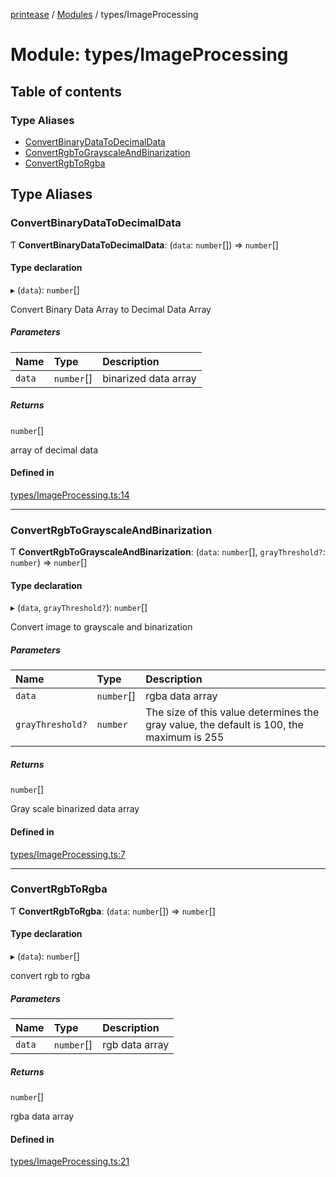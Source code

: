 [printease](../README.md) / [Modules](../modules.md) / types/ImageProcessing

# Module: types/ImageProcessing

## Table of contents

### Type Aliases

- [ConvertBinaryDataToDecimalData](types_ImageProcessing.md#convertbinarydatatodecimaldata)
- [ConvertRgbToGrayscaleAndBinarization](types_ImageProcessing.md#convertrgbtograyscaleandbinarization)
- [ConvertRgbToRgba](types_ImageProcessing.md#convertrgbtorgba)

## Type Aliases

### ConvertBinaryDataToDecimalData

Ƭ **ConvertBinaryDataToDecimalData**: (`data`: `number`[]) => `number`[]

#### Type declaration

▸ (`data`): `number`[]

Convert Binary Data Array to Decimal Data Array

##### Parameters

| Name | Type | Description |
| :------ | :------ | :------ |
| `data` | `number`[] | binarized data array |

##### Returns

`number`[]

array of decimal data

#### Defined in

[types/ImageProcessing.ts:14](https://github.com/Liu-Jinshuai/printease/blob/f0ce9b9/src/types/ImageProcessing.ts#L14)

___

### ConvertRgbToGrayscaleAndBinarization

Ƭ **ConvertRgbToGrayscaleAndBinarization**: (`data`: `number`[], `grayThreshold?`: `number`) => `number`[]

#### Type declaration

▸ (`data`, `grayThreshold?`): `number`[]

Convert image to grayscale and binarization

##### Parameters

| Name | Type | Description |
| :------ | :------ | :------ |
| `data` | `number`[] | rgba data array |
| `grayThreshold?` | `number` | The size of this value determines the gray value, the default is 100, the maximum is 255 |

##### Returns

`number`[]

Gray scale binarized data array

#### Defined in

[types/ImageProcessing.ts:7](https://github.com/Liu-Jinshuai/printease/blob/f0ce9b9/src/types/ImageProcessing.ts#L7)

___

### ConvertRgbToRgba

Ƭ **ConvertRgbToRgba**: (`data`: `number`[]) => `number`[]

#### Type declaration

▸ (`data`): `number`[]

convert rgb to rgba

##### Parameters

| Name | Type | Description |
| :------ | :------ | :------ |
| `data` | `number`[] | rgb data array |

##### Returns

`number`[]

rgba data array

#### Defined in

[types/ImageProcessing.ts:21](https://github.com/Liu-Jinshuai/printease/blob/f0ce9b9/src/types/ImageProcessing.ts#L21)
